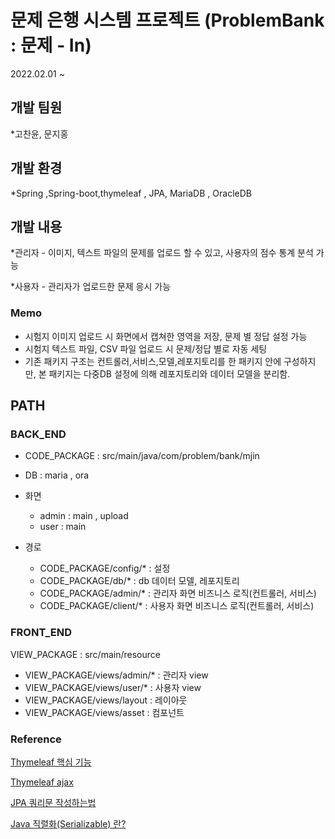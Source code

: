 # 문제 은행 시스템 프로젝트 (ProblemBank : 문제 - In)
2022.02.01 ~

## 개발 팀원
*고찬윤, 문지홍

## 개발 환경
*Spring ,Spring-boot,thymeleaf , JPA, MariaDB , OracleDB

## 개발 내용

*관리자 - 이미지, 텍스트 파일의 문제를 업로드 할 수 있고, 사용자의 점수 통계 분석 가능

*사용자 - 관리자가 업로드한 문제 응시 가능

### Memo

* 시험지 이미지 업로드 시 화면에서 캡쳐한 영역을 저장, 문제 별 정답 설정 가능
* 시험지 텍스트 파일, CSV 파일 업로드 시 문제/정답 별로 자동 세팅
* 기존 패키지 구조는 컨트롤러,서비스,모델,레포지토리를 한 패키지 안에 구성하지만, 본 패키지는 다중DB 설정에 의해 레포지토리와 데이터 모델을 분리함.



## PATH

### BACK_END
* CODE_PACKAGE : src/main/java/com/problem/bank/mjin
* DB : maria , ora
* 화면
  - admin : main , upload
  - user : main 
  
* 경로
  * CODE_PACKAGE/config/* : 설정
  * CODE_PACKAGE/db/* : db 데이터 모델, 레포지토리 
  * CODE_PACKAGE/admin/* : 관리자 화면 비즈니스 로직(컨트롤러, 서비스)
  * CODE_PACKAGE/client/* : 사용자 화면 비즈니스 로직(컨트롤러, 서비스)
  

### FRONT_END
VIEW_PACKAGE : src/main/resource
* VIEW_PACKAGE/views/admin/* : 관리자 view
* VIEW_PACKAGE/views/user/* : 사용자 view
* VIEW_PACKAGE/views/layout : 레이아웃
* VIEW_PACKAGE/views/asset : 컴포넌트

### Reference
[Thymeleaf 핵심 기능](https://velog.io/@sungjin0757/Spring-MVC-Thymeleaf1-%EA%B8%B0%EB%B3%B8-%EA%B8%B0%EB%8A%A5)

[Thymeleaf ajax](https://chung-develop.tistory.com/8)

[JPA 쿼리문 작성하는법](https://jforj.tistory.com/90)

[Java 직렬화(Serializable) 란?](https://haranglog.tistory.com/4)

